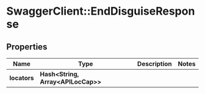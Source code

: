 # SwaggerClient::EndDisguiseResponse

## Properties
Name | Type | Description | Notes
------------ | ------------- | ------------- | -------------
**locators** | **Hash&lt;String, Array&lt;APILocCap&gt;&gt;** |  | 

